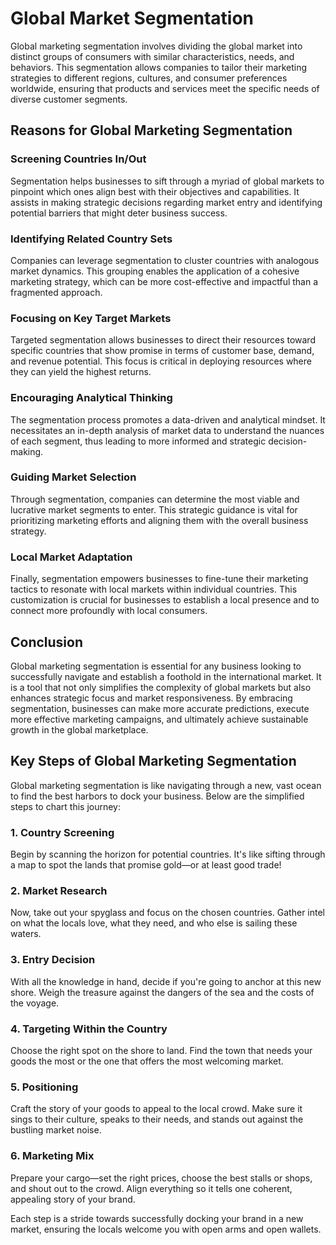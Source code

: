 # Global Market Segmentation
Global marketing segmentation involves dividing the global market into distinct groups of consumers with similar characteristics, needs, and behaviors. This segmentation allows companies to tailor their marketing strategies to different regions, cultures, and consumer preferences worldwide, ensuring that products and services meet the specific needs of diverse customer segments.


## Reasons for Global Marketing Segmentation

### Screening Countries In/Out
Segmentation helps businesses to sift through a myriad of global markets to pinpoint which ones align best with their objectives and capabilities. It assists in making strategic decisions regarding market entry and identifying potential barriers that might deter business success.

### Identifying Related Country Sets
Companies can leverage segmentation to cluster countries with analogous market dynamics. This grouping enables the application of a cohesive marketing strategy, which can be more cost-effective and impactful than a fragmented approach.

### Focusing on Key Target Markets
Targeted segmentation allows businesses to direct their resources toward specific countries that show promise in terms of customer base, demand, and revenue potential. This focus is critical in deploying resources where they can yield the highest returns.

### Encouraging Analytical Thinking
The segmentation process promotes a data-driven and analytical mindset. It necessitates an in-depth analysis of market data to understand the nuances of each segment, thus leading to more informed and strategic decision-making.

### Guiding Market Selection
Through segmentation, companies can determine the most viable and lucrative market segments to enter. This strategic guidance is vital for prioritizing marketing efforts and aligning them with the overall business strategy.

### Local Market Adaptation
Finally, segmentation empowers businesses to fine-tune their marketing tactics to resonate with local markets within individual countries. This customization is crucial for businesses to establish a local presence and to connect more profoundly with local consumers.

## Conclusion
Global marketing segmentation is essential for any business looking to successfully navigate and establish a foothold in the international market. It is a tool that not only simplifies the complexity of global markets but also enhances strategic focus and market responsiveness. By embracing segmentation, businesses can make more accurate predictions, execute more effective marketing campaigns, and ultimately achieve sustainable growth in the global marketplace.


## Key Steps of Global Marketing Segmentation

Global marketing segmentation is like navigating through a new, vast ocean to find the best harbors to dock your business. Below are the simplified steps to chart this journey:

### 1. Country Screening
Begin by scanning the horizon for potential countries. It's like sifting through a map to spot the lands that promise gold—or at least good trade!

### 2. Market Research
Now, take out your spyglass and focus on the chosen countries. Gather intel on what the locals love, what they need, and who else is sailing these waters.

### 3. Entry Decision
With all the knowledge in hand, decide if you're going to anchor at this new shore. Weigh the treasure against the dangers of the sea and the costs of the voyage.

### 4. Targeting Within the Country
Choose the right spot on the shore to land. Find the town that needs your goods the most or the one that offers the most welcoming market.

### 5. Positioning
Craft the story of your goods to appeal to the local crowd. Make sure it sings to their culture, speaks to their needs, and stands out against the bustling market noise.

### 6. Marketing Mix
Prepare your cargo—set the right prices, choose the best stalls or shops, and shout out to the crowd. Align everything so it tells one coherent, appealing story of your brand.

Each step is a stride towards successfully docking your brand in a new market, ensuring the locals welcome you with open arms and open wallets.



